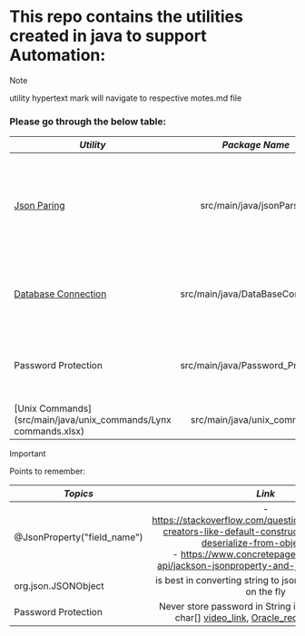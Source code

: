 # This repo contains the utilities created in java to support Automation:

> [!NOTE]
> utility hypertext mark will navigate to respective motes.md file

### Please go through the below table:

| **_Utility_**                                                                |        **_Package Name_**         |                                                                                                         **_Topics covered_**                                                                                                         |
|------------------------------------------------------------------------------|:---------------------------------:|:------------------------------------------------------------------------------------------------------------------------------------------------------------------------------------------------------------------------------------:|
| [Json Paring](src/main/java/jsonParsing/jsonParsingNotes.md)                 |     src/main/java/jsonParsing     | - JSONObject, POJO, [serialization](https://www.geeksforgeeks.org/serialization-in-java/) <br/>- deserialization <br/>- Object Mapper<br/>- Jackson API,<br/>-  org.json.JSONObject<br/>- org.json.simple <br/>- Json to Excel <br/> | 
| [Database Connection](src/main/java/DataBaseConnection/DbCOnnectionNotes.md) | src/main/java/DataBaseConnection  |                      - how to establish DB connection [link](src/main/java/DataBaseConnection/FetchDataFromDb/DbConnectionUtil.java)<br/>-  Fetching data from DB<br/>-  Storing fetched Data into *.json<br/>                       | 
| Password Protection                                                          | src/main/java/Password_Protection |                                                                      - Password encription & decription<br/> - Use char[] instead of String to store Passwords                                                                       | 
| [Unix Commands](src/main/java/unix_commands/Lynx commands.xlsx)              |    src/main/java/unix_commands    |                                                                                                        - Basic Unix commands                                                                                                         | 

> [!IMPORTANT]
> Points to remember:

| **_Topics_**                |                                                                                                                 **_Link_**                                                                                                                 |
|-----------------------------|:------------------------------------------------------------------------------------------------------------------------------------------------------------------------------------------------------------------------------------------:|
| @JsonProperty("field_name") |          -  https://stackoverflow.com/questions/53191468/no-creators-like-default-construct-exist-cannot-deserialize-from-object-valu <br/> - https://www.concretepage.com/jackson-api/jackson-jsonproperty-and-jsonalias-example          | 
| org.json.JSONObject         |                                                                                     is best in converting string to json object, json array on the fly                                                                                     | 
| Password Protection         | Never store password in String in java instead use char[] [video_link](https://www.youtube.com/watch?v=fDTbnLS5AS8), [Oracle_recommendation](https://docs.oracle.com/javase/6/docs/technotes/guides/security/crypto/CryptoSpec.html#PBEEx) | 
